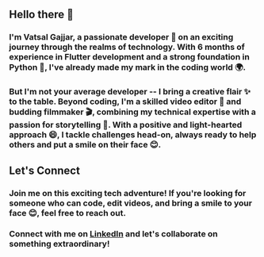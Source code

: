 ## Hello there 👋

### I'm Vatsal Gajjar, a passionate developer 🚀 on an exciting journey through the realms of technology. With 6 months of experience in Flutter development and a strong foundation in Python 🐍, I've already made my mark in the coding world 🌍.

### But I'm not your average developer -- I bring a creative flair ✨ to the table. Beyond coding, I'm a skilled video editor 🎥 and budding filmmaker 🎬, combining my technical expertise with a passion for storytelling 📖. With a positive and light-hearted approach 😄, I tackle challenges head-on, always ready to help others and put a smile on their face 😊.

## Let's Connect

### Join me on this exciting tech adventure! If you're looking for someone who can code, edit videos, and bring a smile to your face 😊, feel free to reach out.

### Connect with me on [LinkedIn](https://www.linkedin.com/in/gajjarvatsall/) and let's collaborate on something extraordinary!
